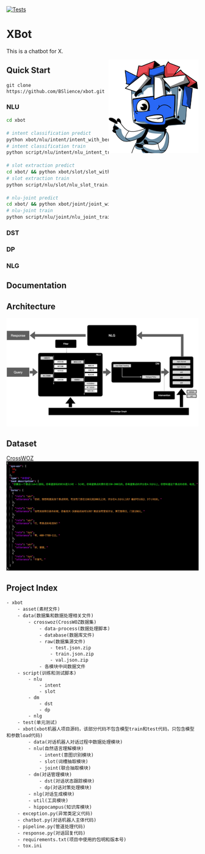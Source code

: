 [![Tests](https://github.com/BSlience/xbot/workflows/Tests/badge.svg)](https://github.com/BSlience/xbot/actions?workflow=Tests)

# XBot
This is a chatbot for X.

<img align="right" height="244" src="asset/xbot.jpg">


## Quick Start
```
git clone https://github.com/BSlience/xbot.git
```

### NLU
```bash
cd xbot

# intent classification predict
python xbot/nlu/intent/intent_with_bert.py
# intent classification train
python script/nlu/intent/nlu_intent_train.py

# slot extraction predict
cd xbot/ && python xbot/slot/slot_with_bert.py
# slot extraction train
python script/nlu/slot/nlu_slot_train.py

# nlu-joint predict
cd xbot/ && python xbot/joint/joint_with_bert.py
# nlu-joint train
python script/nlu/joint/nlu_joint_train.py
```

### DST

### DP

### NLG

## Documentation


## Architecture
![architecture](asset/xbot-architecture.png)

## Dataset
[CrossWOZ](https://arxiv.org/pdf/2002.11893.pdf)
![](asset/crosswoz.jpg)

## Project Index
```
- xbot
    - asset(素材文件)
    - data(数据集和数据处理相关文件)
        - crosswoz(CrossWOZ数据集)
            - data-process(数据处理脚本)
            - database(数据库文件)
            - raw(数据集源文件)
                - test.json.zip
                - train.json.zip
                - val.json.zip
            - 各模块中间数据文件
    - script(训练和测试脚本)
        - nlu
            - intent
            - slot
        - dm
            - dst
            - dp
        - nlg
    - test(单元测试)
    - xbot(xbot机器人项目源码，该部分代码不包含模型train和test代码，只包含模型和参数load代码)
        - data(对话机器人对话过程中数据处理模块)
        - nlu(自然语言理解模块)
            - intent(意图识别模块)
            - slot(词槽抽取模块)
            - joint(联合抽取模块)
        - dm(对话管理模块)
            - dst(对话状态跟踪模块)
            - dp(对话对策处理模块)
        - nlg(对话生成模块)
        - util(工具模块)
        - hippocampus(知识库模块)
    - exception.py(异常类定义代码)
    - chatbot.py(对话机器人主体代码)
    - pipeline.py(管道处理代码)
    - response.py(对话回复代码)
    - requirements.txt(项目中使用的包明和版本号)
    - tox.ini
```
